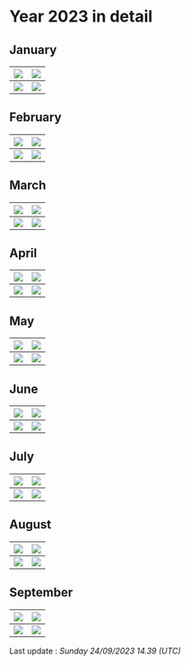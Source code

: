# Year 2023 in detail


## January

| ![](graphs/postsbyday202301.png) | ![](graphs/postsbygroup202301.png) |
|---|---|
| ![](graphs/grouppie202301.png) |  ![](graphs/victims_per_day_202301.png)| 

## February

| ![](graphs/postsbyday202302.png) | ![](graphs/postsbygroup202302.png) |
|---|---|
| ![](graphs/grouppie202302.png) |  ![](graphs/victims_per_day_202302.png)| 

## March

| ![](graphs/postsbyday202303.png) | ![](graphs/postsbygroup202303.png) |
|---|---|
| ![](graphs/grouppie202303.png) |  ![](graphs/victims_per_day_202303.png)| 

## April

| ![](graphs/postsbyday202304.png) | ![](graphs/postsbygroup202304.png) |
|---|---|
| ![](graphs/grouppie202304.png) |  ![](graphs/victims_per_day_202304.png)| 

## May

| ![](graphs/postsbyday202305.png) | ![](graphs/postsbygroup202305.png) |
|---|---|
| ![](graphs/grouppie202305.png) |  ![](graphs/victims_per_day_202305.png)| 

## June

| ![](graphs/postsbyday202306.png) | ![](graphs/postsbygroup202306.png) |
|---|---|
| ![](graphs/grouppie202306.png) |  ![](graphs/victims_per_day_202306.png)| 

## July

| ![](graphs/postsbyday202307.png) | ![](graphs/postsbygroup202307.png) |
|---|---|
| ![](graphs/grouppie202307.png) |  ![](graphs/victims_per_day_202307.png)| 

## August

| ![](graphs/postsbyday202308.png) | ![](graphs/postsbygroup202308.png) |
|---|---|
| ![](graphs/grouppie202308.png) |  ![](graphs/victims_per_day_202308.png)| 

## September

| ![](graphs/postsbyday202309.png) | ![](graphs/postsbygroup202309.png) |
|---|---|
| ![](graphs/grouppie202309.png) |  ![](graphs/victims_per_day_202309.png)| 

Last update : _Sunday 24/09/2023 14.39 (UTC)_
